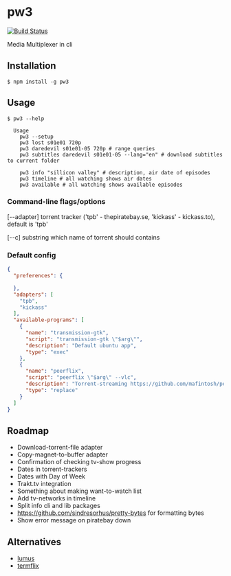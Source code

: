 # pw3

[![Build Status](https://travis-ci.org/ewnd9/pw3.svg?branch=master)](https://travis-ci.org/ewnd9/pw3)

Media Multiplexer in cli

## Installation

```
$ npm install -g pw3
```

## Usage

```
$ pw3 --help

  Usage
    pw3 --setup
    pw3 lost s01e01 720p
    pw3 daredevil s01e01-05 720p # range queries
    pw3 subtitles daredevil s01e01-05 --lang="en" # download subtitles to current folder

    pw3 info "sillicon valley" # description, air date of episodes
    pw3 timeline # all watching shows air dates
    pw3 available # all watching shows available episodes
```

### Command-line flags/options

[--adapter]  torrent tracker ('tpb' - thepiratebay.se, 'kickass' - kickass.to), default is 'tpb'

[--c] substring which name of torrent should contains

### Default config

```json
{
  "preferences": {

  },
  "adapters": [
    "tpb",
    "kickass"
  ],
  "available-programs": [
    {
      "name": "transmission-gtk",
      "script": "transmission-gtk \"$arg\"",
      "description": "Default ubuntu app",
      "type": "exec"
    },
    {
      "name": "peerflix",
      "script": "peerflix \"$arg\" --vlc",
      "description": "Torrent-streaming https://github.com/mafintosh/peerflix",
      "type": "replace"
    }
  ]
}
```

## Roadmap

- Download-torrent-file adapter
- Copy-magnet-to-buffer adapter
- Confirmation of checking tv-show progress
- Dates in torrent-trackers
- Dates with Day of Week
- Trakt.tv integration
- Something about making want-to-watch list
- Add tv-networks in timeline
- Split info cli and lib packages
- https://github.com/sindresorhus/pretty-bytes for formatting bytes
- Show error message on piratebay down

## Alternatives

- [lumus](https://github.com/ziacik/lumus)
- [termflix](https://github.com/asarode/termflix)
